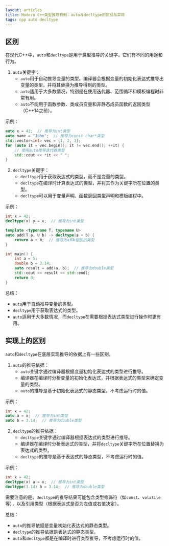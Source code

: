 ```yaml
---
layout: articles
title: Modern C++类型推导机制：auto与decltype的区别与实现
tags: cpp auto decltype
---
```



## 区别


在现代C++中，`auto`和`decltype`是用于类型推导的关键字，它们有不同的用途和行为。

1. `auto`关键字：
   - `auto`用于自动推导变量的类型。编译器会根据变量的初始化表达式推导出变量的类型，并将其替换为推导得到的类型。
   - `auto`适用于大多数情况，特别是在使用迭代器、范围循环和模板编程时非常有用。
   - `auto`不能用于函数参数、类成员变量和非静态成员函数的返回类型（C++14之前）。

示例：
```cpp
auto x = 42;  // 推导为int类型
auto name = "John";  // 推导为const char*类型
std::vector<int> vec = {1, 2, 3};
for (auto it = vec.begin(); it != vec.end(); ++it) {
    // 使用auto推导迭代器类型
    std::cout << *it << " ";
}
```

2. `decltype`关键字：
   - `decltype`用于获取表达式的类型，而不是变量的类型。
   - `decltype`在编译时计算表达式的类型，并将其作为关键字所在位置的类型。
   - `decltype`可以用于变量声明、函数返回类型声明和模板编程中。

示例：
```cpp
int x = 42;
decltype(x) y = x;  // 推导为int类型

template <typename T, typename U>
auto add(T a, U b) -> decltype(a + b) {
    return a + b;  // 推导为a和b相加的类型
}

int main() {
    int a = 5;
    double b = 3.14;
    auto result = add(a, b);  // 推导为double类型
    std::cout << result << std::endl;
    return 0;
}
```

总结：
- `auto`用于自动推导变量的类型。
- `decltype`用于获取表达式的类型。
- `auto`适用于大多数情况，而`decltype`在需要根据表达式类型进行操作时更有用。



## 实现上的区别

`auto`和`decltype`在底层实现推导的依据上有一些区别。

1. `auto`的推导依据：
   - `auto`关键字通过编译器根据变量初始化表达式的类型进行推导。
   - 编译器在编译时分析变量的初始化表达式，并根据表达式的类型来确定变量的类型。
   - `auto`的推导是基于初始化表达式的静态类型，不考虑运行时的值。

示例：
```cpp
int x = 42;
auto a = x;  // 推导为int类型
auto b = 3.14;  // 推导为double类型
```

2. `decltype`的推导依据：
   - `decltype`关键字通过编译器根据表达式的类型进行推导。
   - 编译器在编译时分析表达式的类型，并将`decltype`关键字所在位置替换为表达式的类型。
   - `decltype`的推导是基于表达式的静态类型，不考虑运行时的值。

示例：
```cpp
int x = 42;
decltype(x) a = x;  // 推导为int类型
decltype(3.14) b = 3.14;  // 推导为double类型
```

需要注意的是，`decltype`的推导结果可能包含类型修饰符（如`const`、`volatile`等），以及引用类型（根据表达式是否为左值或右值决定）。

总结：
- `auto`的推导依据是变量初始化表达式的静态类型。
- `decltype`的推导依据是表达式的静态类型。
- `auto`和`decltype`都是在编译时进行类型推导，不考虑运行时的值。